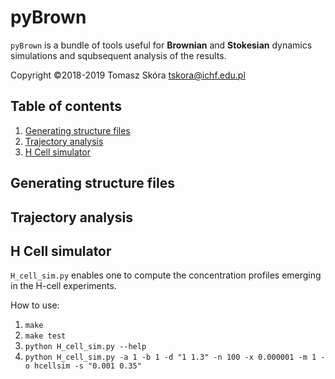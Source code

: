 # pyBrown

`pyBrown` is a bundle of tools useful for **Brownian** and **Stokesian** dynamics
simulations and squbsequent analysis of the results.

Copyright ©2018-2019 Tomasz Skóra [tskora@ichf.edu.pl](mailto:tskora@ichf.edu.pl)

## Table of contents
1. [Generating structure files](#strs)
2. [Trajectory analysis](#traj)
3. [H Cell simulator](#hcells)

<a name="strs"></a>
## Generating structure files

<a name="traj"></a>
## Trajectory analysis

<a name="hcells"></a>
## H Cell simulator

`H_cell_sim.py` enables one to compute the concentration profiles emerging in the H-cell experiments.

How to use:

1. `make`
2. `make test`
3. `python H_cell_sim.py --help`
4. `python H_cell_sim.py -a 1 -b 1 -d "1 1.3" -n 100 -x 0.000001 -m 1 -o hcellsim -s "0.001 0.35"`
